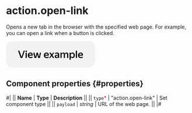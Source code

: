 # action.open-link

Opens a new tab in the browser with the specified web page. For example, you can open a link when a button is clicked.

[![View example in the sandbox](../_images/buttons/view-example.svg)](https://ya.cc/t/UaHnEFiH3tz2Wy)

## Component properties {#properties}

#|
|| **Name** | **Type** | **Description** ||
|| `type`<span style="color: red">\*</span> | "action.open-link" | Set component type ||
|| `payload` | _string_ | URL of the web page. ||
|#
